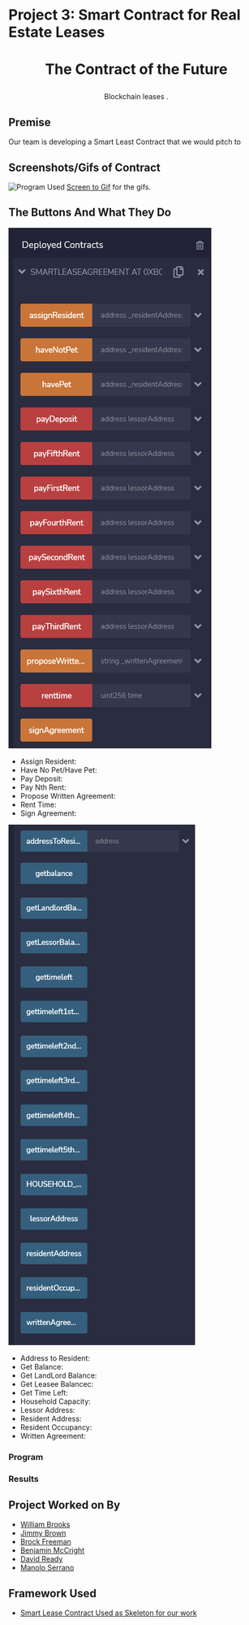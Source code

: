 # Project 3: Smart Contract for Real Estate Leases

# <p align="center"> The Contract of the Future </p>
  <p align="center"> Blockchain leases  . </p>

## Premise
Our team is developing a Smart Least Contract that we would pitch to 


## Screenshots/Gifs of Contract

![Program](Images/SmartLeaseFinalCode.gif)
Used [Screen to Gif](https://www.screentogif.com/) for the gifs.



## The Buttons And What They Do
![ContractPartOne](Images/ContractButtonsPartOne.png)
* Assign Resident: 
* Have No Pet/Have Pet: 
* Pay Deposit: 
* Pay Nth Rent: 
* Propose Written Agreement: 
* Rent Time: 
* Sign Agreement: 


![ContractPartTwo](Images/ContractButtonsPartTwo.png)
* Address to Resident: 
* Get Balance:
* Get LandLord Balance: 
* Get Leasee Balancec: 
* Get Time Left: 
* Household Capacity: 
* Lessor Address:
* Resident Address: 
* Resident Occupancy: 
* Written Agreement: 

### Program

### Results
 


## Project Worked on By
* [William Brooks](https://github.com/Wil-bro0824)
* [Jimmy Brown](https://github.com/jbrown2155)
* [Brock Freeman](https://github.com/Bfree22)
* [Benjamin McCright](https://github.com/BenMcCright)
* [David Ready](https://github.com/CrusadingGroundhog)
* [Manolo Serrano](https://github.com/InfluxVC)

## Framework Used
* [Smart Lease Contract Used as Skeleton for our work](https://github.com/SmartLease/Ethereum/blob/master/contracts/smartleasefactory.sol)
